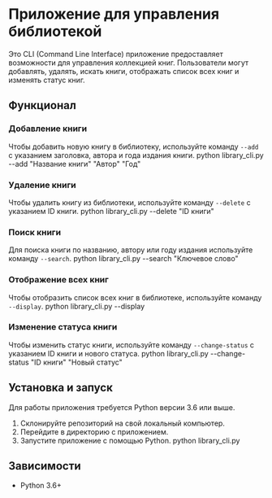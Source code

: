# Приложение для управления библиотекой

Это CLI (Command Line Interface) приложение предоставляет возможности для управления коллекцией книг. Пользователи могут добавлять, удалять, искать книги, отображать список всех книг и изменять статус книг.

## Функционал

### Добавление книги
Чтобы добавить новую книгу в библиотеку, используйте команду `--add` с указанием заголовка, автора и года издания книги. 
python library_cli.py --add "Название книги" "Автор" "Год"

### Удаление книги
Чтобы удалить книгу из библиотеки, используйте команду `--delete` с указанием ID книги.
python library_cli.py --delete "ID книги"

### Поиск книги
Для поиска книги по названию, автору или году издания используйте команду `--search`.
python library_cli.py --search "Ключевое слово"

### Отображение всех книг
Чтобы отобразить список всех книг в библиотеке, используйте команду `--display`.
python library_cli.py --display

### Изменение статуса книги
Чтобы изменить статус книги, используйте команду `--change-status` с указанием ID книги и нового статуса.
python library_cli.py --change-status "ID книги" "Новый статус"

## Установка и запуск

Для работы приложения требуется Python версии 3.6 или выше.

1. Склонируйте репозиторий на свой локальный компьютер.
2. Перейдите в директорию с приложением.
3. Запустите приложение с помощью Python.
python library_cli.py

## Зависимости

- Python 3.6+